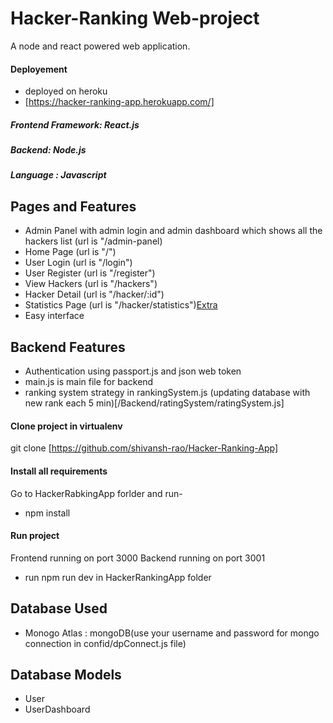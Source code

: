 # Hacker-Ranking Web-project

A node and react powered web application.

#### Deployement
-   deployed on heroku
-   [https://hacker-ranking-app.herokuapp.com/]

##### Frontend Framework: React.js

##### Backend: Node.js

##### Language : Javascript

## Pages and Features

- Admin Panel with admin login and admin dashboard which shows all the hackers list
 (url is "/admin-panel)  
- Home Page (url is "/")
- User Login (url is "/login")
- User Register (url is "/register")
- View Hackers (url is "/hackers")
- Hacker Detail (url is "/hacker/:id")
- Statistics Page (url is "/hacker/statistics")[Extra](Advanced)
- Easy interface

## Backend Features

- Authentication using passport.js and json web token
- main.js is main file for backend
- ranking system strategy in rankingSystem.js (updating database with new rank each 5 min)[/Backend/ratingSystem/ratingSystem.js]


#### Clone project in virtualenv

git clone [https://github.com/shivansh-rao/Hacker-Ranking-App]

#### Install all requirements

Go to HackerRabkingApp forlder and run-
-   npm install


#### Run project

Frontend running on port 3000
Backend running on port 3001
-   run npm run dev in HackerRankingApp folder

## Database Used

- Monogo Atlas : mongoDB(use your username and password for mongo connection in confid/dpConnect.js file)

## Database Models

- User
- UserDashboard
